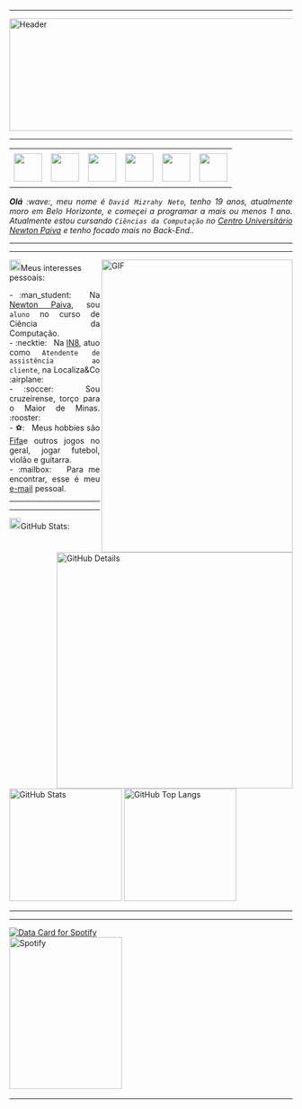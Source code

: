-----

<div>
<img align="center" alt="Header" src=https://github.com/joaopauloaramuni/joaopauloaramuni/blob/main/img/header.png?raw=true" width="1080px" height="200px"/>
</div>

-----

<div align="center">
<table>
<tr>
 <td align="center" colspan="11"></td>
</tr> 
<tr>
<td><a href="https://github.com/DavidMzNeto" target="_blank"><img src=https://github.com/joaopauloaramuni/joaopauloaramuni/blob/main/img/github5.png?raw=true" width="50px" height="50px"/></a>
</td>
<td><a href="mailto:davidmizrahyneto@gmail.com" target="_blank"><img src="https://github.com/joaopauloaramuni/joaopauloaramuni/blob/main/img/gmail3.png?raw=true" width="50px" height="50px"/></a>
</td>
<td><a href="https://wa.me/5531980402103" target="_blank"><img src="https://github.com/joaopauloaramuni/joaopauloaramuni/blob/main/img/wpp2.png?raw=true" width="50px" height="50px"/></a>
</td>
<td><a href="https://www.instagram.com/davidmzneto/" target="_blank"><img src="https://github.com/joaopauloaramuni/joaopauloaramuni/blob/main/img/insta2.png?raw=true" width="50px" height="50px"/></a>
</td>
<td><a href="https://www.linkedin.com/in/david-mizrahy-neto" target="_blank"><img src="https://github.com/joaopauloaramuni/joaopauloaramuni/blob/main/img/linkedin2.png?raw=true" width="50px" height="50px"/></a>
</td>
<td><a href="https://discordapp.com/users/516370880738230287" target="_blank"><img src="https://github.com/joaopauloaramuni/joaopauloaramuni/blob/main/img/discord2.png?raw=true" width="50px" height="50px"/></a>
</td>
</tr>
<tr>
 <td align="center" colspan="11"></td>
</tr> 
</table>

</div>
<div align="justify">
<i><b>Olá</b> :wave:, meu nome é <code>David Mizrahy Neto</code>, tenho 19 anos, atualmente moro em Belo Horizonte, e começei a programar a mais ou menos 1 ano. Atualmente estou cursando <code>Ciências da Computação</code> no <a href="https://newtonpaiva.br/" target="_blank">Centro Universitário Newton Paiva</a> e tenho focado mais no Back-End..</i><br />
 </div>

-----

 ---

<div>
<div>
<img align="right" alt="GIF" src="https://github.com/joaopauloaramuni/joaopauloaramuni/blob/main/img/dev.gif?raw=true" width="340px" height="520px"/>
</div>

<img height="20" alt="GIF" src="https://github.com/joaopauloaramuni/joaopauloaramuni/blob/main/img/soulgem.gif?raw=true"/>Meus interesses pessoais:

<div align="justify">
<p> 
- :man_student: &nbsp; Na <a href="https://newtonpaiva.br/" target="_blank">Newton Paiva</a>, sou <code>aluno</code> no curso de Ciência da Computação.<br />
- :necktie: &nbsp; Na <a href="https://in8.com.br/" target="_blank">IN8</a>, atuo como <code>Atendente de assistência ao cliente</code>, na Localiza&Co :airplane:<br />
- :soccer: &nbsp; Sou cruzeirense, torço para o Maior de Minas. :rooster:<br />
- ⚽: &nbsp; Meus hobbies são <a href="https://www.ea.com/pt-br/games/ea-sports-fc">Fifa</a>e outros jogos no geral, jogar futebol, violão e guitarra.<br />
- :mailbox: &nbsp; Para me encontrar, esse é meu <a href="mailto:davidmizrahyneto@gmail.com" target="_blank">e-mail</a> pessoal.<br />
</p>
</div>
</div>

-----
-----

<img height="20" alt="GIF" src="https://github.com/joaopauloaramuni/joaopauloaramuni/blob/main/img/graphic.gif?raw=true"/>GitHub Stats:

<div>
<img align="right" alt="GitHub Details" width="420px" src="http://github-profile-summary-cards.vercel.app/api/cards/profile-details?username=DavidMzNeto&theme=github_dark"/>
<!--- <img alt="GitHub Commits" width="200px" src="http://github-profile-summary-cards.vercel.app/api/cards/productive-time?username=DavidMzNeto&theme=github_dark"/> -->
<img alt="GitHub Stats" width="200px" src="http://github-profile-summary-cards.vercel.app/api/cards/stats?username=DavidMzNeto&theme=github_dark"/>
<img alt="GitHub Top Langs" width="200px" src="http://github-profile-summary-cards.vercel.app/api/cards/repos-per-language?username=DavidMzNeto&theme=github_dark"/>
</div>

-----


-----

<div>
<a href="https://data-card-for-spotify.herokuapp.com/card?user_id=davidmizrahyneto">
  <img src="https://data-card-for-spotify.herokuapp.com/api/card?user_id=davidmizrahyneto" alt="Data Card for Spotify">
</a>
<div>
<img alt="Spotify" width="200px" height="270px" src="https://spotify-github-profile.vercel.app/api/view?uid=davidmizrahyneto&cover_image=true&theme=default"/> &nbsp; &nbsp; 
</div>
</div>

-----


<!---
DavidMzNeto/DavidMzNeto is a ✨ special ✨ repository because its `README.md` (this file) appears on your GitHub profile.
You can click the Preview link to take a look at your changes.
--->
